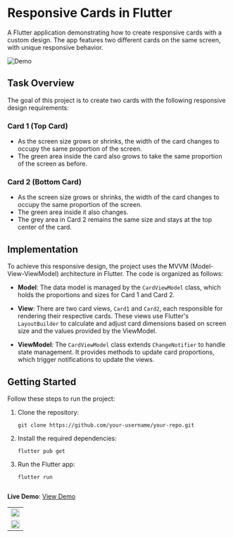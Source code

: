# Responsive Cards in Flutter

A Flutter application demonstrating how to create responsive cards with a custom design. The app features two different cards on the same screen, with unique responsive behavior.

![Demo](demo.gif)

## Task Overview

The goal of this project is to create two cards with the following responsive design requirements:

### Card 1 (Top Card)

- As the screen size grows or shrinks, the width of the card changes to occupy the same proportion of the screen.
- The green area inside the card also grows to take the same proportion of the screen as before.

### Card 2 (Bottom Card)

- As the screen size grows or shrinks, the width of the card changes to occupy the same proportion of the screen.
- The green area inside it also changes.
- The grey area in Card 2 remains the same size and stays at the top center of the card.

## Implementation

To achieve this responsive design, the project uses the MVVM (Model-View-ViewModel) architecture in Flutter. The code is organized as follows:

- **Model**: The data model is managed by the `CardViewModel` class, which holds the proportions and sizes for Card 1 and Card 2.

- **View**: There are two card views, `Card1` and `Card2`, each responsible for rendering their respective cards. These views use Flutter's `LayoutBuilder` to calculate and adjust card dimensions based on screen size and the values provided by the ViewModel.

- **ViewModel**: The `CardViewModel` class extends `ChangeNotifier` to handle state management. It provides methods to update card proportions, which trigger notifications to update the views.

## Getting Started

Follow these steps to run the project:

1. Clone the repository:

   ```shell
   git clone https://github.com/your-username/your-repo.git

2. Install the required dependencies:

   ```shell
   flutter pub get

3. Run the Flutter app:

   ```shell
   flutter run


**Live Demo**: [View Demo](https://responsive-achiit.vercel.app/)


|                                                          |                                                      
|----------------------------------------------------------| 
| <img src="sample/Demo.gif" width="100%" >                |
| <img src="sample/Demo pc.gif" width="100%" >             |   
